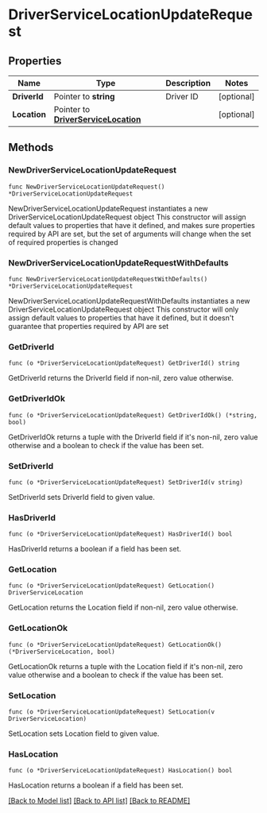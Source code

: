 # DriverServiceLocationUpdateRequest

## Properties

Name | Type | Description | Notes
------------ | ------------- | ------------- | -------------
**DriverId** | Pointer to **string** | Driver ID | [optional] 
**Location** | Pointer to [**DriverServiceLocation**](DriverServiceLocation.md) |  | [optional] 

## Methods

### NewDriverServiceLocationUpdateRequest

`func NewDriverServiceLocationUpdateRequest() *DriverServiceLocationUpdateRequest`

NewDriverServiceLocationUpdateRequest instantiates a new DriverServiceLocationUpdateRequest object
This constructor will assign default values to properties that have it defined,
and makes sure properties required by API are set, but the set of arguments
will change when the set of required properties is changed

### NewDriverServiceLocationUpdateRequestWithDefaults

`func NewDriverServiceLocationUpdateRequestWithDefaults() *DriverServiceLocationUpdateRequest`

NewDriverServiceLocationUpdateRequestWithDefaults instantiates a new DriverServiceLocationUpdateRequest object
This constructor will only assign default values to properties that have it defined,
but it doesn't guarantee that properties required by API are set

### GetDriverId

`func (o *DriverServiceLocationUpdateRequest) GetDriverId() string`

GetDriverId returns the DriverId field if non-nil, zero value otherwise.

### GetDriverIdOk

`func (o *DriverServiceLocationUpdateRequest) GetDriverIdOk() (*string, bool)`

GetDriverIdOk returns a tuple with the DriverId field if it's non-nil, zero value otherwise
and a boolean to check if the value has been set.

### SetDriverId

`func (o *DriverServiceLocationUpdateRequest) SetDriverId(v string)`

SetDriverId sets DriverId field to given value.

### HasDriverId

`func (o *DriverServiceLocationUpdateRequest) HasDriverId() bool`

HasDriverId returns a boolean if a field has been set.

### GetLocation

`func (o *DriverServiceLocationUpdateRequest) GetLocation() DriverServiceLocation`

GetLocation returns the Location field if non-nil, zero value otherwise.

### GetLocationOk

`func (o *DriverServiceLocationUpdateRequest) GetLocationOk() (*DriverServiceLocation, bool)`

GetLocationOk returns a tuple with the Location field if it's non-nil, zero value otherwise
and a boolean to check if the value has been set.

### SetLocation

`func (o *DriverServiceLocationUpdateRequest) SetLocation(v DriverServiceLocation)`

SetLocation sets Location field to given value.

### HasLocation

`func (o *DriverServiceLocationUpdateRequest) HasLocation() bool`

HasLocation returns a boolean if a field has been set.


[[Back to Model list]](../README.md#documentation-for-models) [[Back to API list]](../README.md#documentation-for-api-endpoints) [[Back to README]](../README.md)


